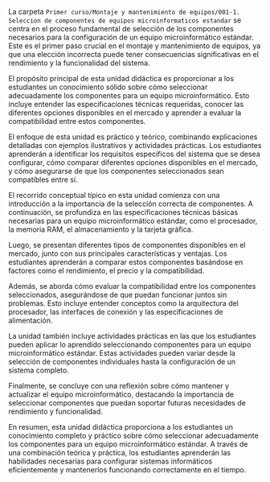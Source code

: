 La carpeta `Primer curso/Montaje y mantenimiento de equipos/001-1. Seleccion de componentes de equipos microinformaticos estandar` se centra en el proceso fundamental de selección de los componentes necesarios para la configuración de un equipo microinformático estándar. Este es el primer paso crucial en el montaje y mantenimiento de equipos, ya que una elección incorrecta puede tener consecuencias significativas en el rendimiento y la funcionalidad del sistema.

El propósito principal de esta unidad didáctica es proporcionar a los estudiantes un conocimiento sólido sobre cómo seleccionar adecuadamente los componentes para un equipo microinformático. Esto incluye entender las especificaciones técnicas requeridas, conocer las diferentes opciones disponibles en el mercado y aprender a evaluar la compatibilidad entre estos componentes.

El enfoque de esta unidad es práctico y teórico, combinando explicaciones detalladas con ejemplos ilustrativos y actividades prácticas. Los estudiantes aprenderán a identificar los requisitos específicos del sistema que se desea configurar, cómo comparar diferentes opciones disponibles en el mercado, y cómo asegurarse de que los componentes seleccionados sean compatibles entre sí.

El recorrido conceptual típico en esta unidad comienza con una introducción a la importancia de la selección correcta de componentes. A continuación, se profundiza en las especificaciones técnicas básicas necesarias para un equipo microinformático estándar, como el procesador, la memoria RAM, el almacenamiento y la tarjeta gráfica.

Luego, se presentan diferentes tipos de componentes disponibles en el mercado, junto con sus principales características y ventajas. Los estudiantes aprenderán a comparar estos componentes basándose en factores como el rendimiento, el precio y la compatibilidad.

Además, se aborda cómo evaluar la compatibilidad entre los componentes seleccionados, asegurándose de que puedan funcionar juntos sin problemas. Esto incluye entender conceptos como la arquitectura del procesador, las interfaces de conexión y las especificaciones de alimentación.

La unidad también incluye actividades prácticas en las que los estudiantes pueden aplicar lo aprendido seleccionando componentes para un equipo microinformático estándar. Estas actividades pueden variar desde la selección de componentes individuales hasta la configuración de un sistema completo.

Finalmente, se concluye con una reflexión sobre cómo mantener y actualizar el equipo microinformático, destacando la importancia de seleccionar componentes que puedan soportar futuras necesidades de rendimiento y funcionalidad.

En resumen, esta unidad didáctica proporciona a los estudiantes un conocimiento completo y práctico sobre cómo seleccionar adecuadamente los componentes para un equipo microinformático estándar. A través de una combinación teórica y práctica, los estudiantes aprenderán las habilidades necesarias para configurar sistemas informáticos eficientemente y mantenerlos funcionando correctamente en el tiempo.
